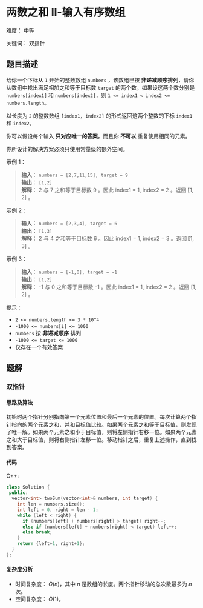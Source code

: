 # 两数之和 II-输入有序数组

难度： 中等

关键词： 双指针

## 题目描述

给你一个下标从 `1` 开始的整数数组 `numbers` ，该数组已按 **非递减顺序排列**，请你从数组中找出满足相加之和等于目标数 `target` 的两个数。如果设这两个数分别是 `numbers[index1]` 和 `numbers[index2]`，则 `1 <= index1 < index2 <= numbers.length`。

以长度为 `2` 的整数数组 `[index1, index2]` 的形式返回这两个整数的下标 `index1` 和 `index2`。

你可以假设每个输入 **只对应唯一的答案**，而且你 **不可以** 重复使用相同的元素。

你所设计的解决方案必须只使用常量级的额外空间。

示例 1：

>**输入**： `numbers = [2,7,11,15], target = 9` <br>
**输出**： `[1,2]` <br>
**解释**： 2 与 7 之和等于目标数 9 。因此 index1 = 1, index2 = 2 。返回 [1, 2] 。

示例 2：

>**输入**： `numbers = [2,3,4], target = 6` <br>
**输出**： `[1,3]` <br>
**解释**： 2 与 4 之和等于目标数 6 。因此 index1 = 1, index2 = 3 。返回 [1, 3] 。

示例 3：

>**输入**： `numbers = [-1,0], target = -1` <br>
**输出**： `[1,2]` <br>
**解释**： -1 与 0 之和等于目标数 -1 。因此 index1 = 1, index2 = 2 。返回 [1, 2] 。

提示：

* `2 <= numbers.length <= 3 * 10^4`
* `-1000 <= numbers[i] <= 1000`
* `numbers` 按 **非递减顺序** 排列
* `-1000 <= target <= 1000`
* 仅存在一个有效答案

## 题解

### 双指针

#### 思路及算法

初始时两个指针分别指向第一个元素位置和最后一个元素的位置。每次计算两个指针指向的两个元素之和，并和目标值比较。如果两个元素之和等于目标值，则发现了唯一解。如果两个元素之和小于目标值，则将左侧指针右移一位。如果两个元素之和大于目标值，则将右侧指针左移一位。移动指针之后，重复上述操作，直到找到答案。

#### 代码

C++:
```cpp
class Solution {
 public:
  vector<int> twoSum(vector<int>& numbers, int target) {
    int len = numbers.size();
    int left = 0, right = len - 1;
    while (left < right) {
      if (numbers[left] + numbers[right] > target) right--;
      else if (numbers[left] + numbers[right] < target) left++;
      else break;
    }
    return {left+1, right+1};
  }
};
```

#### 复杂度分析

* 时间复杂度： $O(n)$，其中 $n$ 是数组的长度。两个指针移动的总次数最多为 $n$ 次。
* 空间复杂度： $O(1)$。